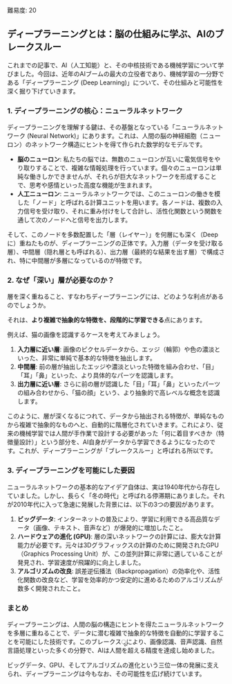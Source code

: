 [//]: # (ディープラーニングとは)
難易度: 20

## ディープラーニングとは：脳の仕組みに学ぶ、AIのブレークスルー

これまでの記事で、AI（人工知能）と、その中核技術である機械学習について学びました。今回は、近年のAIブームの最大の立役者であり、機械学習の一分野である「ディープラーニング (Deep Learning)」について、その仕組みと可能性を深く掘り下げていきます。

### 1. ディープラーニングの核心：ニューラルネットワーク

ディープラーニングを理解する鍵は、その基盤となっている「ニューラルネットワーク (Neural Network)」にあります。これは、人間の脳の神経細胞（ニューロン）のネットワーク構造にヒントを得て作られた数学的なモデルです。

*   **脳のニューロン**: 私たちの脳では、無数のニューロンが互いに電気信号をやり取りすることで、複雑な情報処理を行っています。個々のニューロンは単純な働きしかできませんが、それらが巨大なネットワークを形成することで、思考や感情といった高度な機能が生まれます。
*   **人工ニューロン**: ニューラルネットワークでは、このニューロンの働きを模した「ノード」と呼ばれる計算ユニットを用います。各ノードは、複数の入力信号を受け取り、それに重み付けをして合計し、活性化関数という関数を通して次のノードへと信号を出力します。

そして、このノードを多数配置した「層（レイヤー）」を何層にも深く（Deepに）重ねたものが、ディープラーニングの正体です。入力層（データを受け取る層）、中間層（隠れ層とも呼ばれる）、出力層（最終的な結果を出す層）で構成され、特に中間層が多層になっているのが特徴です。

### 2. なぜ「深い」層が必要なのか？

層を深く重ねること、すなわちディープラーニングには、どのような利点があるのでしょうか。

それは、**より複雑で抽象的な特徴を、段階的に学習できる**点にあります。

例えば、猫の画像を認識するケースを考えてみましょう。

1.  **入力層に近い層**: 画像のピクセルデータから、エッジ（輪郭）や色の濃淡といった、非常に単純で基本的な特徴を抽出します。
2.  **中間層**: 前の層が抽出したエッジや濃淡といった特徴を組み合わせ、「目」「耳」「鼻」といった、より具体的なパーツを認識します。
3.  **出力層に近い層**: さらに前の層が認識した「目」「耳」「鼻」といったパーツの組み合わせから、「猫の顔」という、より抽象的で高レベルな概念を認識します。

このように、層が深くなるにつれて、データから抽出される特徴が、単純なものから複雑で抽象的なものへと、自動的に階層化されていきます。これにより、従来の機械学習では人間が手作業で設計する必要があった「何に着目すべきか（特徴量設計）」という部分を、AI自身がデータから学習できるようになったのです。これが、ディープラーニングが「ブレークスルー」と呼ばれる所以です。

### 3. ディープラーニングを可能にした要因

ニューラルネットワークの基本的なアイデア自体は、実は1940年代から存在していました。しかし、長らく「冬の時代」と呼ばれる停滞期にありました。それが2010年代に入って急速に発展した背景には、以下の3つの要因があります。

1.  **ビッグデータ**: インターネットの普及により、学習に利用できる高品質なデータ（画像、テキスト、音声など）が爆発的に増加したこと。
2.  **ハードウェアの進化 (GPU)**: 層の深いネットワークの計算には、膨大な計算能力が必要です。元々は3Dグラフィックスの計算のために開発されたGPU（Graphics Processing Unit）が、この並列計算に非常に適していることが発見され、学習速度が飛躍的に向上しました。
3.  **アルゴリズムの改良**: 誤差逆伝播法（Backpropagation）の効率化や、活性化関数の改良など、学習を効率的かつ安定的に進めるためのアルゴリズムが数多く開発されたこと。

### まとめ

ディープラーニングは、人間の脳の構造にヒントを得たニューラルネットワークを多層に重ねることで、データに潜む複雑で抽象的な特徴を自動的に学習することを可能にした技術です。このブレークス्रूにより、画像認識、音声認識、自然言語処理といった多くの分野で、AIは人間を超える精度を達成し始めました。

ビッグデータ、GPU、そしてアルゴリズムの進化という三位一体の発展に支えられ、ディープラーニングは今もなお、その可能性を広げ続けています。